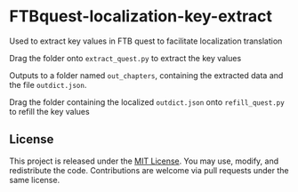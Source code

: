# FTBquest-localization-key-extract
Used to extract key values ​​in FTB quest to facilitate localization translation

Drag the folder onto `extract_quest.py` to extract the key values

Outputs to a folder named `out_chapters`, containing the extracted data and the
file `outdict.json`.

Drag the folder containing the localized `outdict.json` onto `refill_quest.py` to refill the key values

## License

This project is released under the [MIT License](LICENSE). You may use, modify, and redistribute the code. Contributions are welcome via pull requests under the same license.
